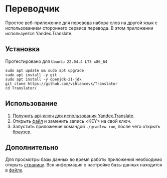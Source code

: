 # Переводчик
Простое веб-приложение для перевода набора слов на другой язык с использованием стороннего сервиса перевода.
В этом приложении используется Yandex.Translate.
## Установка
Протестировано для `Ubuntu 22.04.4 LTS x86_64`
```
sudo apt update && sudo apt upgrade
sudo apt install -y git
sudo apt install -y openjdk-21-jdk
git clone https://github.com/vihlancevk/Translator
cd Translator/
```
## Использование
1. [Получить api-ключ для использования Yandex.Translate](https://yandex.cloud/ru/docs/translate/operations/sa-api-key#create-account).
2. Открыть [файл](src/main/resources/application.yml) и заменить запись \<KEY> на свой ключ.
4. Запустить приложение командой `./gradlew run`, после чего открыть [браузер](http://localhost:8080/).
## Дополнительно
Для просмотры базы данных во время работы приложения необходимо открыть [страницу](http://localhost:8080/h2-console/).
Вся информация о настройке базы данных находится в [файле](src/main/resources/application.yml).
